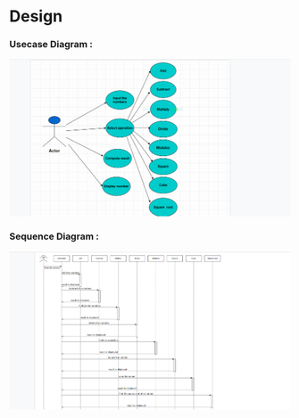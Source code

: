# Design


### Usecase Diagram :
![Usecase Diagram](https://github.com/295557/Mini_Project/blob/main/2_Design/Usecasediagram.png)
### Sequence Diagram :
![Sequence Diagram](https://github.com/295557/Mini_Project/blob/main/2_Design/sequence%20diagram.png)
